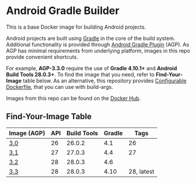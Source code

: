 # Android Gradle Builder

This is a base Docker image for building Android projects.

Android projects are built using [Gradle](https://gradle.org/) in the core of the build system.
Additional functionality is provided through [Android Gradle Plugin](https://developer.android.com/studio/releases/gradle-plugin) (AGP).
As AGP has minimal requirements from underlying platform, images in this repo provide convenient shortcuts.

For example, __AGP-3.3.0__ require the use of __Gradle 4.10.1+__ and __Android Build Tools 28.0.3+__.
To find the image that you need, refer to __Find-Your-Image__ table below.
As an alternative, this repository provides [Configurable Dockerfile](Dockerfile), that you can use with build-args.

Images from this repo can be found on the [Docker Hub](https://hub.docker.com/r/tsb99x/android-gradle-builder).

## Find-Your-Image Table

| Image (AGP) | API | Build Tools | Gradle | Tags |
|---|---|---|---|---|
| [3.0](agp-3.0/Dockerfile) | 26 | 26.0.2 | 4.1  | 26         |
| [3.1](agp-3.1/Dockerfile) | 27 | 27.0.3 | 4.4  | 27         |
| [3.2](agp-3.2/Dockerfile) | 28 | 28.0.3 | 4.6  |            |
| [3.3](agp-3.3/Dockerfile) | 28 | 28.0.3 | 4.10 | 28, latest |
